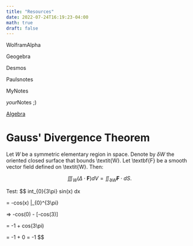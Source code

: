 ```yaml
---
title: "Resources"
date: 2022-07-24T16:19:23-04:00
math: true
draft: false
---
```


WolframAlpha

Geogebra

Desmos 

Paulsnotes

MyNotes

*your*Notes ;)

[Algebra](/algebra)

# Gauss' Divergence Theorem
Let $\textit{W}$ be a symmetric elementary region in space. Denote by $\delta W$ the oriented closed surface that bounds \textit{W}. Let \textbf{F} be a smooth vector field defined on \textit{W}. Then:

$$\iiint_{W}^{} (\Delta \cdot \textbf{F}) dV = \iint_{\partial W}^{} \textbf{F} \cdot dS.$$

Test:
$$
int_{0}{3\pi} sin(x) dx

= -cos(x) |_{0}^{3\pi}

=> -cos(0) - [-cos(3)] 

= -1 + cos(3\pi)

= -1 + 0 = -1
$$
